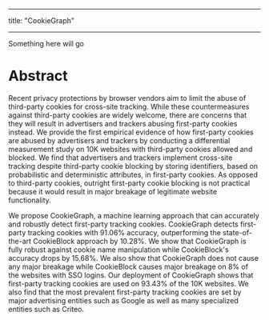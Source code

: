 ___
title: "CookieGraph"
___
Something here will go
# Abstract
Recent privacy protections by browser vendors aim to limit the abuse of third-party cookies for cross-site tracking. While these countermeasures against third-party cookies are widely welcome, there are concerns that they will result in advertisers and trackers abusing first-party cookies instead. We provide the first empirical evidence of how first-party cookies are abused by advertisers and trackers by conducting a differential measurement study on 10K websites with third-party cookies allowed and blocked. We find that advertisers and trackers implement cross-site tracking despite third-party cookie blocking by storing identifiers, based on probabilistic and deterministic attributes, in first-party cookies. As opposed to third-party cookies, outright first-party cookie blocking is not practical because it would result in major breakage of legitimate website functionality.

We propose CookieGraph, a machine learning approach that can accurately and robustly detect first-party tracking cookies. CookieGraph detects first-party tracking cookies with 91.06% accuracy, outperforming the state-of-the-art CookieBlock approach by 10.28%. We show that CookieGraph is fully robust against cookie name manipulation while CookieBlock's accuracy drops by 15.68%. We also show that CookieGraph does not cause any major breakage while CookieBlock causes major breakage on 8% of the websites with SSO logins. Our deployment of CookieGraph shows that first-party tracking cookies are used on 93.43% of the 10K websites. We also find that the most prevalent first-party tracking cookies are set by major advertising entities such as Google as well as many specialized entities such as Criteo.
